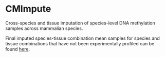 # CMImpute
Cross-species and tissue imputation of species-level DNA methylation samples across mammalian species.

Final imputed species-tissue combination mean samples for species and tissue combinations that have not been experimentally profiled can be found <a href="https://public.hoffman2.idre.ucla.edu/ernst/0TDK7/">here</a>.
